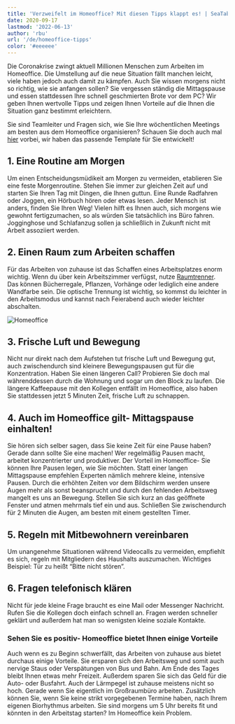 ```yaml
---
title: 'Verzweifelt im Homeoffice? Mit diesen Tipps klappt es! | SeaTable'
date: 2020-09-17
lastmod: '2022-06-13'
author: 'rbu'
url: '/de/homeoffice-tipps'
color: '#eeeeee'
---
```


Die Coronakrise zwingt aktuell Millionen Menschen zum Arbeiten im Homeoffice. Die Umstellung auf die neue Situation fällt manchen leicht, viele haben jedoch auch damit zu kämpfen. Auch Sie wissen morgens nicht so richtig, wie sie anfangen sollen? Sie vergessen ständig die Mittagspause und essen stattdessen Ihre schnell geschmierten Brote vor dem PC? Wir geben Ihnen wertvolle Tipps und zeigen Ihnen Vorteile auf die Ihnen die Situation ganz bestimmt erleichtern.

Sie sind Teamleiter und Fragen sich, wie Sie Ihre wöchentlichen Meetings am besten aus dem Homeoffice organisieren? Schauen Sie doch auch mal [hier](https://seatable.io/team-meetings-remote-organisieren/) vorbei, wir haben das passende Template für Sie entwickelt!

## 1\. Eine Routine am Morgen

Um einen Entscheidungsmüdikeit am Morgen zu vermeiden, etablieren Sie eine feste Morgenroutine. Stehen Sie immer zur gleichen Zeit auf und starten Sie Ihren Tag mit Dingen, die Ihnen guttun. Eine Runde Radfahren oder Joggen, ein Hörbuch hören oder etwas lesen. Jeder Mensch ist anders, finden Sie Ihren Weg! Vielen hilft es Ihnen auch, sich morgens wie gewohnt fertigzumachen, so als würden Sie tatsächlich ins Büro fahren. Jogginghose und Schlafanzug sollen ja schließlich in Zukunft nicht mit Arbeit assoziiert werden.

## 2\. Einen Raum zum Arbeiten schaffen

Für das Arbeiten von zuhause ist das Schaffen eines Arbeitsplatzes enorm wichtig. Wenn du über kein Arbeitszimmer verfügst, nutze [Raumtrenner](https://diy-family.com/diy-raumteiler-6-praktische-ideen/). Das können Bücherregale, Pflanzen, Vorhänge oder lediglich eine andere Wandfarbe sein. Die optische Trennung ist wichtig, so kommst du leichter in den Arbeitsmodus und kannst nach Feierabend auch wieder leichter abschalten.

![Homeoffice](https://seatable.de/wp-content/uploads/2020/09/Bildschirmfoto-2020-09-08-um-11.37.16.png)

## 3\. Frische Luft und Bewegung

Nicht nur direkt nach dem Aufstehen tut frische Luft und Bewegung gut, auch zwischendurch sind kleinere Bewegungspausen gut für die Konzentration. Haben Sie einen längeren Call? Probieren Sie doch mal währenddessen durch die Wohnung und sogar um den Block zu laufen. Die längere Kaffeepause mit den Kollegen entfällt im Homeoffice, also haben Sie stattdessen jetzt 5 Minuten Zeit, frische Luft zu schnappen.

## 4\. Auch im Homeoffice gilt- Mittagspause einhalten!

Sie hören sich selber sagen, dass Sie keine Zeit für eine Pause haben? Gerade dann sollte Sie eine machen! Wer regelmäßig Pausen macht, arbeitet konzentrierter und produktiver. Der Vorteil im Homeoffice- Sie können Ihre Pausen legen, wie Sie möchten. Statt einer langen Mittagspause empfehlen Experten nämlich mehrere kleine, intensive Pausen. Durch die erhöhten Zeiten vor dem Bildschirm werden unsere Augen mehr als sonst beansprucht und durch den fehlenden Arbeitsweg mangelt es uns an Bewegung. Stellen Sie sich kurz an das geöffnete Fenster und atmen mehrmals tief ein und aus. Schließen Sie zwischendurch für 2 Minuten die Augen, am besten mit einem gestellten Timer.

## 5\. Regeln mit Mitbewohnern vereinbaren

Um unangenehme Situationen während Videocalls zu vermeiden, empfiehlt es sich, regeln mit Mitgliedern des Haushalts auszumachen. Wichtiges Beispiel: Tür zu heißt “Bitte nicht stören”.

## 6\. Fragen telefonisch klären

Nicht für jede kleine Frage braucht es eine Mail oder Messenger Nachricht. Rufen Sie die Kollegen doch einfach schnell an. Fragen werden schneller geklärt und außerdem hat man so wenigsten kleine soziale Kontakte.

### Sehen Sie es positiv- Homeoffice bietet Ihnen einige Vorteile

Auch wenn es zu Beginn schwerfällt, das Arbeiten von zuhause aus bietet durchaus einige Vorteile. Sie ersparen sich den Arbeitsweg und somit auch nervige Staus oder Verspätungen von Bus und Bahn. Am Ende des Tages bleibt Ihnen etwas mehr Freizeit. Außerdem sparen Sie sich das Geld für die Auto- oder Busfahrt. Auch der Lärmpegel ist zuhause meistens nicht so hoch. Gerade wenn Sie eigentlich im Großraumbüro arbeiten. Zusätzlich können Sie, wenn Sie keine strikt vorgegebenen Termine haben, nach Ihrem eigenen Biorhythmus arbeiten. Sie sind morgens um 5 Uhr bereits fit und könnten in den Arbeitstag starten? Im Homeoffice kein Problem.
